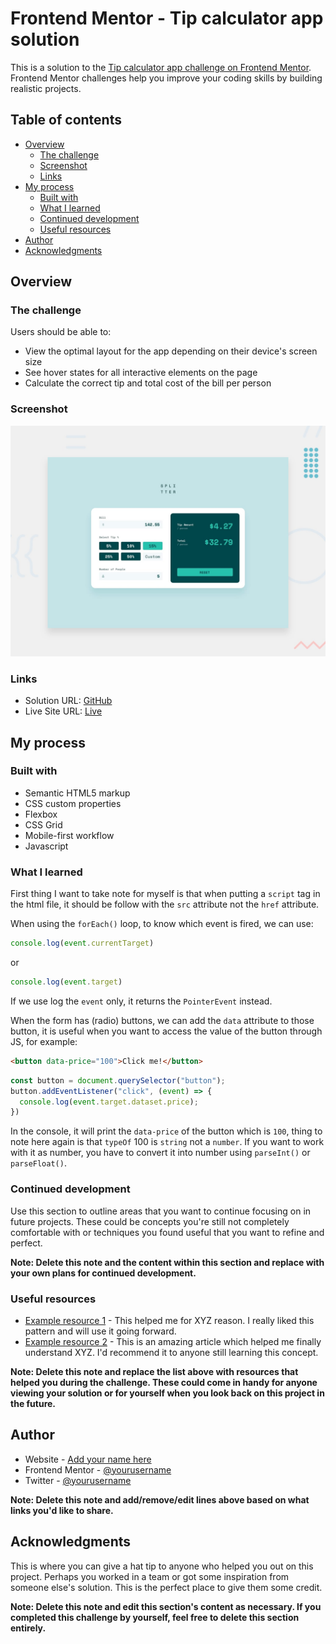 # Frontend Mentor - Tip calculator app solution

This is a solution to the [Tip calculator app challenge on Frontend Mentor](https://www.frontendmentor.io/challenges/tip-calculator-app-ugJNGbJUX). Frontend Mentor challenges help you improve your coding skills by building realistic projects.

## Table of contents

- [Overview](#overview)
  - [The challenge](#the-challenge)
  - [Screenshot](#screenshot)
  - [Links](#links)
- [My process](#my-process)
  - [Built with](#built-with)
  - [What I learned](#what-i-learned)
  - [Continued development](#continued-development)
  - [Useful resources](#useful-resources)
- [Author](#author)
- [Acknowledgments](#acknowledgments)

## Overview

### The challenge

Users should be able to:

- View the optimal layout for the app depending on their device's screen size
- See hover states for all interactive elements on the page
- Calculate the correct tip and total cost of the bill per person

### Screenshot

![](./design/desktop-preview.jpg)

### Links

- Solution URL: [GitHub](https://github.com/NgocMinhThuNguyen/TIP-CALCULATOR)
- Live Site URL: [Live](https://ngocminhthunguyen.github.io/TIP-CALCULATOR/)

## My process

### Built with

- Semantic HTML5 markup
- CSS custom properties
- Flexbox
- CSS Grid
- Mobile-first workflow
- Javascript

### What I learned

First thing I want to take note for myself is that when putting a `script` tag in the html file, it should be follow with the `src` attribute not the `href` attribute.

When using the `forEach()` loop, to know which event is fired, we can use:
```js
console.log(event.currentTarget)
``` 
or 
```js
console.log(event.target)
```

If we use log the `event` only, it returns the `PointerEvent` instead.

When the form has (radio) buttons, we can add the `data` attribute to those button, it is useful when you want to access the value of the button through JS, for example:

```html
<button data-price="100">Click me!</button>
```

```js
const button = document.querySelector("button");
button.addEventListener("click", (event) => {
  console.log(event.target.dataset.price);
})
```

In the console, it will print the `data-price` of the button which is `100`, thing to note here again is that `typeOf` 100 is `string` not a `number`. If you want to work with it as number, you have to convert it into number using `parseInt()` or `parseFloat()`.

### Continued development

Use this section to outline areas that you want to continue focusing on in future projects. These could be concepts you're still not completely comfortable with or techniques you found useful that you want to refine and perfect.

**Note: Delete this note and the content within this section and replace with your own plans for continued development.**

### Useful resources

- [Example resource 1](https://www.example.com) - This helped me for XYZ reason. I really liked this pattern and will use it going forward.
- [Example resource 2](https://www.example.com) - This is an amazing article which helped me finally understand XYZ. I'd recommend it to anyone still learning this concept.

**Note: Delete this note and replace the list above with resources that helped you during the challenge. These could come in handy for anyone viewing your solution or for yourself when you look back on this project in the future.**

## Author

- Website - [Add your name here](https://www.your-site.com)
- Frontend Mentor - [@yourusername](https://www.frontendmentor.io/profile/yourusername)
- Twitter - [@yourusername](https://www.twitter.com/yourusername)

**Note: Delete this note and add/remove/edit lines above based on what links you'd like to share.**

## Acknowledgments

This is where you can give a hat tip to anyone who helped you out on this project. Perhaps you worked in a team or got some inspiration from someone else's solution. This is the perfect place to give them some credit.

**Note: Delete this note and edit this section's content as necessary. If you completed this challenge by yourself, feel free to delete this section entirely.**
